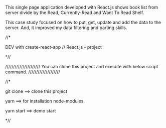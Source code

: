 This single page application developed with React.js shows book list from server divide by the Read, Currently-Read and Want To Read Shelf. 

This case study focused on how to put, get, update and add the data to the server. And, it improved my data filtering and parting skills.

//*

  DEV with create-react-app // React.js - project

*//

////////////////////// You can clone this project and execute with below script command. ////////////////////

//*

  git clone <http clone url> ==> clone this project

  yarn  ==> for installation node-modules.

  yarn start ==> demo start

*//

